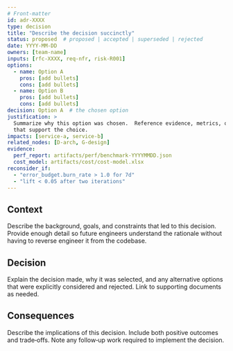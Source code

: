 ```yaml
---
# Front‑matter
id: adr-XXXX
type: decision
title: "Describe the decision succinctly"
status: proposed  # proposed | accepted | superseded | rejected
date: YYYY-MM-DD
owners: [team-name]
inputs: [rfc-XXXX, req-nfr, risk-R001]
options:
  - name: Option A
    pros: [add bullets]
    cons: [add bullets]
  - name: Option B
    pros: [add bullets]
    cons: [add bullets]
decision: Option A  # the chosen option
justification: >
  Summarize why this option was chosen.  Reference evidence, metrics, or experiments
  that support the choice.
impacts: [service-a, service-b]
related_nodes: [D-arch, G-design]
evidence:
  perf_report: artifacts/perf/benchmark-YYYYMMDD.json
  cost_model: artifacts/cost/cost-model.xlsx
reconsider_if:
  - "error_budget.burn_rate > 1.0 for 7d"
  - "lift < 0.05 after two iterations"
---
```


## Context

Describe the background, goals, and constraints that led to this decision.  Provide
enough detail so future engineers understand the rationale without having to
reverse engineer it from the codebase.

## Decision

Explain the decision made, why it was selected, and any alternative options that were
explicitly considered and rejected.  Link to supporting documents as needed.

## Consequences

Describe the implications of this decision.  Include both positive outcomes and
trade‑offs.  Note any follow‑up work required to implement the decision.